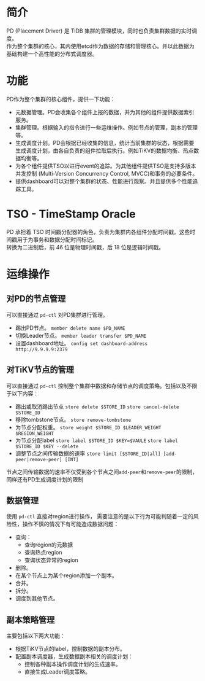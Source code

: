 # 简介
PD (Placement Driver) 是 TiDB 集群的管理模块，同时也负责集群数据的实时调度。  
作为整个集群的核心，其内使用etcd作为数据的存储和管理核心。并以此数据为基础构建一个高性能的分布式调度器。

# 功能
PD作为整个集群的核心组件，提供一下功能：  
 - 元数据管理。PD会收集各个组件上报的数据，并为其他的组件提供数据索引服务。
 - 集群管理。根据输入的指令进行一些运维操作。例如节点的管理，副本的管理等。
 - 生成调度计划。PD会根据已经收集的信息，统计当前集群的状态，根据需要生成调度计划，由各自负责的组件拉取后执行。例如TiKV的数据均衡、热点数据均衡等。
 - 为各个组件提供TSO以进行event的追踪。为其他组件提供TSO是支持多版本并发控制 (Multi-Version Concurrency Control, MVCC)和事务的必要条件。
 - 提供dashboard可以对整个集群的状态、性能进行观察。并且提供多个性能追踪工具。

# TSO - TimeStamp Oracle
PD 承担着 TSO 时间戳分配器的角色，负责为集群内各组件分配时间戳。这些时间戳用于为事务和数据分配时间标记。  
转换为二进制后，前 46 位是物理时间戳，后 18 位是逻辑时间戳。  

# 运维操作
## 对PD的节点管理
可以直接通过 `pd-ctl` 对PD集群进行管理。
 - 踢出PD节点。 `member delete name $PD_NAME`
 - 切换Leader节点。 `member leader transfer $PD_NAME`
 - 设置dashboard地址。 `config set dashboard-address http://9.9.9.9:2379`

## 对TiKV节点的管理
可以直接通过 `pd-ctl` 控制整个集群中数据和存储节点的调度策略。包括以及不限于以下内容：
 - 踢出或取消踢出节点 `store delete $STORE_ID`  `store cancel-delete $STORE_ID`
 - 移除tombstone节点。 `store remove-tombstone`
 - 为节点分配权重。 `store weight $STORE_ID $LEADER_WEIGHT $REGION_WEIGHT`
 - 为节点分配label `store label $STORE_ID $KEY=$VAULE` `store label $STORE_ID $KEY --delete`
 - 调整节点之间传输数据的速率 `store limit [$STORE_ID|all] [add-peer|remove-peer] [INT]`

节点之间传输数据的速率不仅受到各个节点之间`add-peer`和`remove-peer`的限制，同样还有PD生成调度计划的限制

## 数据管理
使用 `pd-ctl` 直接对region进行操作， 需要注意的是以下行为可能判随着一定的风险性，操作不慎的情况下有可能造成数据问题：
 - 查询：
    - 查询region的元数据
    - 查询热点region
    - 查询状态异常的region
 - 删除。
 - 在某个节点上为某个region添加一个副本。
 - 合并。
 - 拆分。
 - 调度到其他节点。

## 副本策略管理
主要包括以下两大功能：
 - 根据TiKV节点的label，控制数据的副本分布。
 - 配置副本调度器，生成数据副本相关的调度计划：
    - 控制各种副本操作调度计划的生成速率。
    - 直接生成Leader调度策略。  
